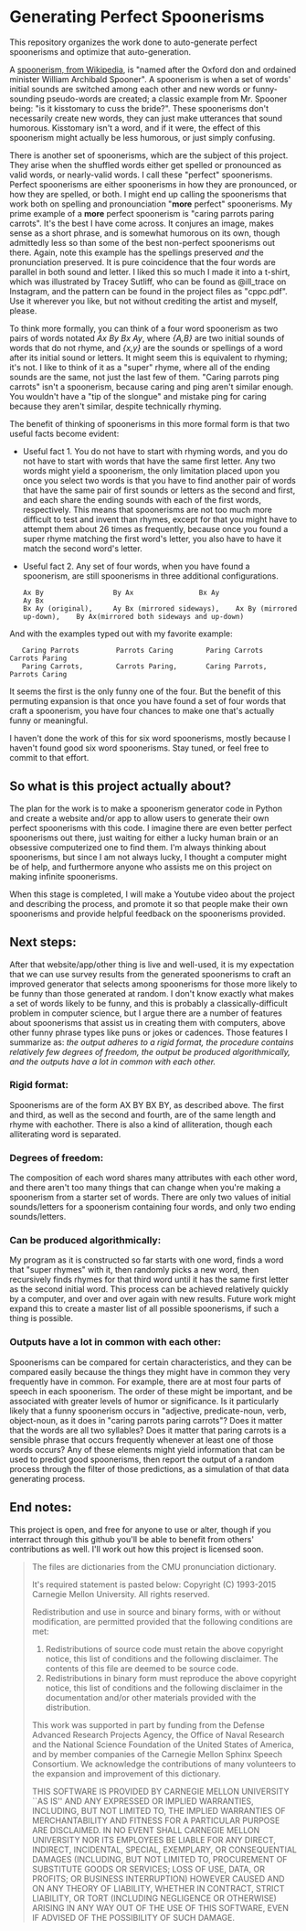 # Generating Perfect Spoonerisms
This repository organizes the work done to auto-generate perfect spoonerisms and optimize that auto-generation. 

A [spoonerism, from Wikipedia](https://en.wikipedia.org/wiki/Spoonerism), is "named after the Oxford don and ordained minister William Archibald Spooner". A spoonerism is when a set of words' initial sounds are switched among each other and new words or funny-sounding pseudo-words are created; a classic example from Mr. Spooner being: "is it kisstomary to cuss the bride?". These spoonerisms don't necessarily create new words, they can just make utterances that sound humorous. Kisstomary isn't a word, and if it were, the effect of this spoonerism might actually be less humorous, or just simply confusing. 

There is another set of spoonerisms, which are the subject of this project. They arise when the shuffled words either get spelled or pronounced as valid words, or nearly-valid words. I call these "perfect" spoonerisms. Perfect spoonerisms are either spoonerisms in how they are pronounced, or how they are spelled, or both. I might end up calling the spoonerisms that work both on spelling and pronounciation "**more** perfect" spoonerisms. My prime example of a **more** perfect spoonerism is "caring parrots paring carrots". It's the best I have come across. It conjures an image, makes sense as a short phrase, and is somewhat humorous on its own, though admittedly less so than some of the best non-perfect spoonerisms out there. Again, note this example has the spellings preserved *and* the pronunciation preserved. It is pure coincidence that the four words are parallel in both sound and letter. I liked this so much I made it into a t-shirt, which was illustrated by Tracey Sutliff, who can be found as @ill_trace on Instagram, and the pattern can be found in the project files as "cppc.pdf". Use it wherever you like, but not without crediting the artist and myself, please. 

To think more formally, you can think of a four word spoonerism as two pairs of words notated *Ax By Bx Ay*, where *{A,B}* are two initial sounds of words that do not rhyme, and *{x,y}* are the sounds or spellings of a word after its initial sound or letters. It might seem this is equivalent to rhyming; it's not. I like to think of it as a "super" rhyme, where all of the ending sounds are the same, not just the last few of them. "Caring parrots ping carrots" isn't a spoonerism, because caring and ping aren't similar enough. You wouldn't have a "tip of the slongue" and mistake ping for caring because they aren't similar, despite technically rhyming.

The benefit of thinking of spoonerisms in this more formal form is that two useful facts become evident:

 - Useful fact 1. You do not have to start with rhyming words, and you do not have to start with words that have the same first       letter. Any two words might yield a spoonerism, the only limitation placed upon you once you select two words is that you have to find another pair of words that have the same pair of first sounds or letters as the second and first, and each share the ending sounds with each of the first words, respectively. This means that spoonerisms are not too much more difficult to test and invent than rhymes, except for that you might have to attempt them about 26 times as frequently, because once you found a super rhyme matching the first word's letter, you also have to have it match the second word's letter. 
     
- Useful fact 2. Any set of four words, when you have found a spoonerism, are still spoonerisms in three additional configurations. 
     
      Ax By                 By Ax                Bx Ay                   Ay Bx
      Bx Ay (original),     Ay Bx (mirrored sideways),    Ax By (mirrored up-down),    By Ax(mirrored both sideways and up-down)

And with the examples typed out with my favorite example:

       Caring Parrots         Parrots Caring        Paring Carrots           Carrots Paring       
       Paring Carrots,        Carrots Paring,       Caring Parrots,          Parrots Caring
       
It seems the first is the only funny one of the four. But the benefit of this permuting expansion is that once you have found a set of four words that craft a spoonerism, you have four chances to make one that's actually funny or meaningful. 

I haven't done the work of this for six word spoonerisms, mostly because I haven't found good six word spoonerisms. Stay tuned, or feel free to commit to that effort.     

## So what is this project actually about?

The plan for the work is to make a spoonerism generator code in Python and create a website and/or app to allow users to generate their own perfect spoonerisms with this code. I imagine there are even better perfect spoonerisms out there, just waiting for either a lucky human brain or an obsessive computerized one to find them. I'm always thinking about spoonerisms, but since I am not always lucky, I thought a computer might be of help, and furthermore anyone who assists me on this project on making infinite spoonerisms. 

When this stage is completed, I will make a Youtube video about the project and describing the process, and promote it so that people make their own spoonerisms and provide helpful feedback on the spoonerisms provided.

## Next steps:

After that website/app/other thing is live and well-used, it is my expectation that we can use survey results from the generated spoonerisms to craft an improved generator that selects among spoonerisms for those more likely to be funny than those generated at random. I don't know exactly what makes a set of words likely to be funny, and this is probably a classically-difficult problem in computer science, but I argue there are a number of features about spoonerisms that assist us in creating them with computers, above other funny phrase types like puns or jokes or cadences. Those features I summarize as: *the output adheres to a rigid format, the procedure contains relatively few degrees of freedom, the output be produced algorithmically, and the outputs have a lot in common with each other.*

### Rigid format: 
Spoonerisms are of the form AX BY BX BY, as described above. The first and third, as well as the second and fourth, are of the same length and rhyme with eachother. There is also a kind of alliteration, though each alliterating word is separated.

### Degrees of freedom: 
The composition of each word shares many attributes with each other word, and there aren't too many things that can change when you're making a spoonerism from a starter set of words. There are only two values of initial sounds/letters for a spoonerism containing four words, and only two ending sounds/letters. 

### Can be produced algorithmically: 
My program as it is constructed so far starts with one word, finds a word that "super rhymes" with it, then randomly picks a new word, then recursively finds rhymes for that third word until it has the same first letter as the second initial word. This process can be achieved relatively quickly by a computer, and over and over again with new results. Future work might expand this to create a master list of all possible spoonerisms, if such a thing is possible. 

### Outputs have a lot in common with each other: 
Spoonerisms can be compared for certain characteristics, and they can be compared easily because the things they might have in common they very frequently have in common. For example, there are at most four parts of speech in each spoonerism. The order of these might be important, and be associated with greater levels of humor or significance. Is it particularly likely that a funny spoonerism occurs in "adjective, predicate-noun, verb, object-noun, as it does in "caring parrots paring carrots"? Does it matter that the words are all two syllables? Does it matter that paring carrots is a sensible phrase that occurs frequently whenever at least one of those words occurs? Any of these elements might yield information that can be used to predict good spoonerisms, then report the output of a random process through the filter of those predictions, as a simulation of that data generating process. 

## End notes:

This project is open, and free for anyone to use or alter, though if you interract through this github you'll be able to benefit from others' contributions as well. I'll work out how this project is licensed soon. 


>The files are dictionaries from the CMU pronunciation dictionary.
>
>It's required statement is pasted below:
>Copyright (C) 1993-2015 Carnegie Mellon University. All rights reserved.
>
>Redistribution and use in source and binary forms, with or without modification, are permitted provided that the following conditions are met:
>1. Redistributions of source code must retain the above copyright
>   notice, this list of conditions and the following disclaimer.
>   The contents of this file are deemed to be source code.
>2. Redistributions in binary form must reproduce the above copyright
>   notice, this list of conditions and the following disclaimer in
>   the documentation and/or other materials provided with the
>   distribution.
>
>This work was supported in part by funding from the Defense Advanced
>Research Projects Agency, the Office of Naval Research and the National
>Science Foundation of the United States of America, and by member
>companies of the Carnegie Mellon Sphinx Speech Consortium. We acknowledge
>the contributions of many volunteers to the expansion and improvement of
>this dictionary.
>
>THIS SOFTWARE IS PROVIDED BY CARNEGIE MELLON UNIVERSITY ``AS IS'' AND
>ANY EXPRESSED OR IMPLIED WARRANTIES, INCLUDING, BUT NOT LIMITED TO,
>THE IMPLIED WARRANTIES OF MERCHANTABILITY AND FITNESS FOR A PARTICULAR
>PURPOSE ARE DISCLAIMED.  IN NO EVENT SHALL CARNEGIE MELLON UNIVERSITY
>NOR ITS EMPLOYEES BE LIABLE FOR ANY DIRECT, INDIRECT, INCIDENTAL,
>SPECIAL, EXEMPLARY, OR CONSEQUENTIAL DAMAGES (INCLUDING, BUT NOT
>LIMITED TO, PROCUREMENT OF SUBSTITUTE GOODS OR SERVICES; LOSS OF USE,
>DATA, OR PROFITS; OR BUSINESS INTERRUPTION) HOWEVER CAUSED AND ON ANY
>THEORY OF LIABILITY, WHETHER IN CONTRACT, STRICT LIABILITY, OR TORT
>(INCLUDING NEGLIGENCE OR OTHERWISE) ARISING IN ANY WAY OUT OF THE USE
>OF THIS SOFTWARE, EVEN IF ADVISED OF THE POSSIBILITY OF SUCH DAMAGE.
